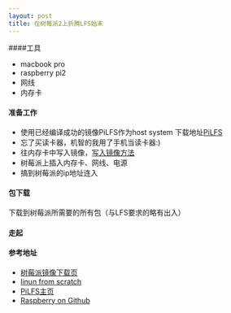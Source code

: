 ```yaml
---
layout: post
title: 在树莓派2上折腾LFS始末
---
```


####工具
* macbook pro
* raspberry pi2
* 网线
* 内存卡

#### 准备工作
* 使用已经编译成功的镜像PiLFS作为host system 下载地址[PiLFS](http://circu.it/pilfs/pilfs-base-rpi2-20150223.img.xz )
* 忘了买读卡器，机智的我用了手机当读卡器:)
* 往内存卡中写入镜像，[写入镜像方法](https://github.com/raspberrypi/documentation/blob/master/installation/installing-images/README.md )
* 树莓派上插入内存卡、网线、电源
* 搞到树莓派的ip地址连入

#### 包下载
下载到树莓派所需要的所有包（与LFS要求的略有出入）

#### 走起

#### 参考地址

- [树莓派镜像下载页](http://www.raspberrypi.org/downloads/ )
- [linun from scratch](http://www.linuxfromscratch.org/ )
- [PiLFS主页](http://www.intestinate.com/pilfs/ )
- [Raspberry on Github](https://github.com/raspberrypi )
